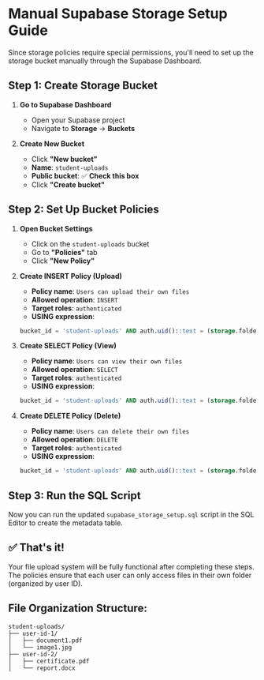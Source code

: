 # Manual Supabase Storage Setup Guide

Since storage policies require special permissions, you'll need to set up the storage bucket manually through the Supabase Dashboard.

## Step 1: Create Storage Bucket

1. **Go to Supabase Dashboard**
   - Open your Supabase project
   - Navigate to **Storage** → **Buckets**

2. **Create New Bucket**
   - Click **"New bucket"**
   - **Name**: `student-uploads`
   - **Public bucket**: ✅ **Check this box**
   - Click **"Create bucket"**

## Step 2: Set Up Bucket Policies

1. **Open Bucket Settings**
   - Click on the `student-uploads` bucket
   - Go to **"Policies"** tab
   - Click **"New Policy"**

2. **Create INSERT Policy (Upload)**
   - **Policy name**: `Users can upload their own files`
   - **Allowed operation**: `INSERT`
   - **Target roles**: `authenticated`
   - **USING expression**: 
   ```sql
   bucket_id = 'student-uploads' AND auth.uid()::text = (storage.foldername(name))[1]
   ```

3. **Create SELECT Policy (View)**
   - **Policy name**: `Users can view their own files`
   - **Allowed operation**: `SELECT`
   - **Target roles**: `authenticated`
   - **USING expression**:
   ```sql
   bucket_id = 'student-uploads' AND auth.uid()::text = (storage.foldername(name))[1]
   ```

4. **Create DELETE Policy (Delete)**
   - **Policy name**: `Users can delete their own files`
   - **Allowed operation**: `DELETE`
   - **Target roles**: `authenticated`
   - **USING expression**:
   ```sql
   bucket_id = 'student-uploads' AND auth.uid()::text = (storage.foldername(name))[1]
   ```

## Step 3: Run the SQL Script

Now you can run the updated `supabase_storage_setup.sql` script in the SQL Editor to create the metadata table.

## ✅ That's it!

Your file upload system will be fully functional after completing these steps. The policies ensure that each user can only access files in their own folder (organized by user ID).

## File Organization Structure:
```
student-uploads/
├── user-id-1/
│   ├── document1.pdf
│   └── image1.jpg
├── user-id-2/
│   ├── certificate.pdf
│   └── report.docx
```